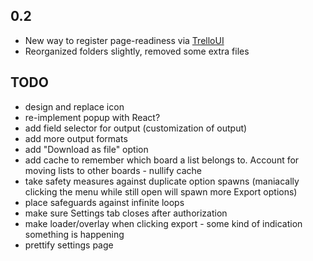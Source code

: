 ## 0.2

- New way to register page-readiness via [TrelloUI](https://github.com/swader/TrelloUI)
- Reorganized folders slightly, removed some extra files

## TODO

- design and replace icon
- re-implement popup with React?
- add field selector for output (customization of output)
- add more output formats
- add "Download as file" option
- add cache to remember which board a list belongs to. Account for moving lists to other boards - nullify cache
- take safety measures against duplicate option spawns (maniacally clicking the menu while still open will spawn more Export options)
- place safeguards against infinite loops
- make sure Settings tab closes after authorization
- make loader/overlay when clicking export - some kind of indication something is happening
- prettify settings page